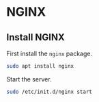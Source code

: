 # NGINX
## Install NGINX
First install the `nginx` package.
```bash
sudo apt install nginx
```
Start the server.
```bash
sudo /etc/init.d/nginx start
```
